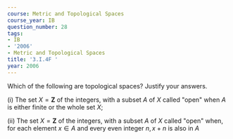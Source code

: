 ```yaml
---
course: Metric and Topological Spaces
course_year: IB
question_number: 28
tags:
- IB
- '2006'
- Metric and Topological Spaces
title: '3.I.4F '
year: 2006
---
```



Which of the following are topological spaces? Justify your answers.

(i) The set $X=\mathbf{Z}$ of the integers, with a subset $A$ of $X$ called "open" when $A$ is either finite or the whole set $X$;

(ii) The set $X=\mathbf{Z}$ of the integers, with a subset $A$ of $X$ called "open" when, for each element $x \in A$ and every even integer $n, x+n$ is also in $A$